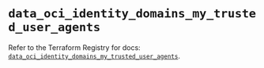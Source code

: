 # `data_oci_identity_domains_my_trusted_user_agents`

Refer to the Terraform Registry for docs: [`data_oci_identity_domains_my_trusted_user_agents`](https://registry.terraform.io/providers/oracle/oci/7.19.0/docs/data-sources/identity_domains_my_trusted_user_agents).
